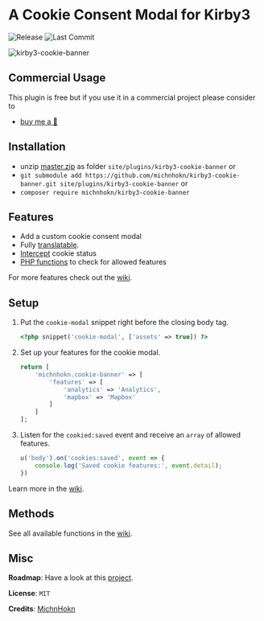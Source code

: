 # A Cookie Consent Modal for Kirby3
![Release](https://flat.badgen.net/packagist/v/michnhokn/kirby3-cookie-banner?color=92a9c4)
![Last Commit](https://flat.badgen.net/github/last-commit/michnhokn/kirby3-cookie-banner?color=92c496)

![kirby3-cookie-banner](https://user-images.githubusercontent.com/38752255/93235175-7ab6e280-f77d-11ea-9b8a-5a8c144344d7.gif)

## Commercial Usage

This plugin is free but if you use it in a commercial project please consider to
- [buy me a 🍺](https://buymeacoff.ee/michnhokn)

## Installation
- unzip [master.zip](https://github.com/michnhokn/kirby3-cookie-banner/archive/master.zip) as folder `site/plugins/kirby3-cookie-banner` or
- `git submodule add https://github.com/michnhokn/kirby3-cookie-banner.git site/plugins/kirby3-cookie-banner` or
- `composer require michnhokn/kirby3-cookie-banner`

## Features
- Add a custom cookie consent modal
- Fully [translatable](https://github.com/michnhokn/kirby3-cookie-banner/wiki/02-Translate-the-modal).
- [Intercept](https://github.com/michnhokn/kirby3-cookie-banner/wiki/01-How-to-set-it-up#-intercept-changes-to-the-cookie-settings) cookie status
- [PHP functions](https://github.com/michnhokn/kirby3-cookie-banner/wiki/03-PHP-functions) to check for allowed features

For more features check out the [wiki](https://github.com/michnhokn/kirby3-cookie-banner/wiki).

## Setup
1. Put the `cookie-modal` snippet right before the closing body tag.
    ``` php
    <?php snippet('cookie-modal', ['assets' => true]) ?>
    ```
2. Set up your features for the cookie modal.
    ````php
    return [
        'michnhokn.cookie-banner' => [
            'features' => [
                'analytics' => 'Analytics',
                'mapbox' => 'Mapbox'
            ]
        ]
    ];
    ````
3. Listen for the `cookied:saved` event and receive an `array` of allowed features.
   ````javascript
   u('body').on('cookies:saved', event => {
       console.log('Saved cookie features:', event.detail);
   })
   ````

Learn more in the [wiki](https://github.com/michnhokn/kirby3-cookie-banner/wiki/01-How-to-set-it-up).

## Methods
See all available functions in the [wiki](https://github.com/michnhokn/kirby3-cookie-banner/wiki/03-PHP-functions).

## Misc
**Roadmap**: Have a look at this [project](https://github.com/michnhokn/kirby3-cookie-banner/projects/1).

**License**: `MIT`

**Credits**: [MichnHokn](https://github.com/michnhokn)
